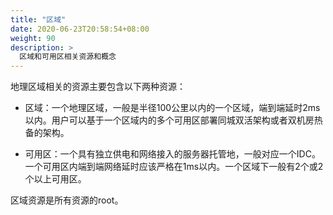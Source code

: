 ```yaml
---
title: "区域"
date: 2020-06-23T20:58:54+08:00
weight: 90
description: >
  区域和可用区相关资源和概念
---
```


地理区域相关的资源主要包含以下两种资源：

* 区域：一个地理区域，一般是半径100公里以内的一个区域，端到端延时2ms以内。用户可以基于一个区域内的多个可用区部署同城双活架构或者双机房热备的架构。

* 可用区：一个具有独立供电和网络接入的服务器托管地，一般对应一个IDC。一个可用区内端到端网络延时应该严格在1ms以内。一个区域下一般有2个或2个以上可用区。

区域资源是所有资源的root。
